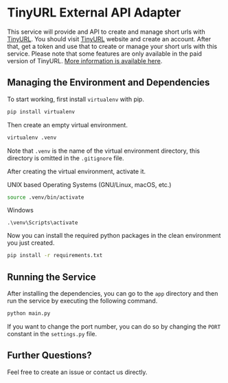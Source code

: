 # TinyURL External API Adapter
This service will provide and API to create and manage short urls with
[TinyURL](https://tinyurl.com/). You should visit
[TinyURL](https://tinyurl.com/) website and create an account. After that, get
a token and use that to create or manage your short urls with this service.
Please note that some features are only available in the paid version of
TinyURL. [More information is available here](https://tinyurl.com/app/pricing).

## Managing the Environment and Dependencies
To start working, first install `virtualenv` with pip.
```bash
pip install virtualenv
```

Then create an empty virtual environment.
```bash
virtualenv .venv
```
Note that `.venv` is the name of the virtual environment directory, this
directory is omitted in the `.gitignore` file.

After creating the virtual environment, activate it.

UNIX based Operating Systems (GNU/Linux, macOS, etc.)
```bash
source .venv/bin/activate
```

Windows
```batch
.\venv\Scripts\activate
```

Now you can install the required python packages in the clean environment you
just created.
```bash
pip install -r requirements.txt
```

## Running the Service
After installing the dependencies, you can go to the `app` directory and then
run the service by executing the following command.
```bash
python main.py
```
If you want to change the port number, you can do so by changing the `PORT`
constant in the `settings.py` file.

## Further Questions?
Feel free to create an issue or contact us directly.

